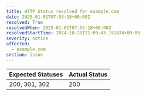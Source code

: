 ```yaml
---
title: HTTP Status resolved for example.com
date: 2025-01-01T07:53:18+00:00Z
resolved: True
resolvedWhen: 2025-01-01T07:53:18+00:00Z
resolvedStartTime: 2024-10-25T21:09:43.191474+00:00
severity: notice
affected:
  - example.com
section: issue
---
```


| Expected Statuses | Actual Status  |
|-------------------|----------------|
| 200, 301, 302 | 200 |
